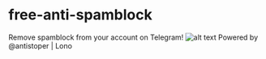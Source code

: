 # free-anti-spamblock
Remove spamblock from your account on Telegram!
![alt text](https://encrypted-tbn0.gstatic.com/images?q=tbn:ANd9GcQQJ7g4w-X8GvpY7mCdDtZ6TALP-5-baifwTA&s)
Powered by @antistoper | Lono

